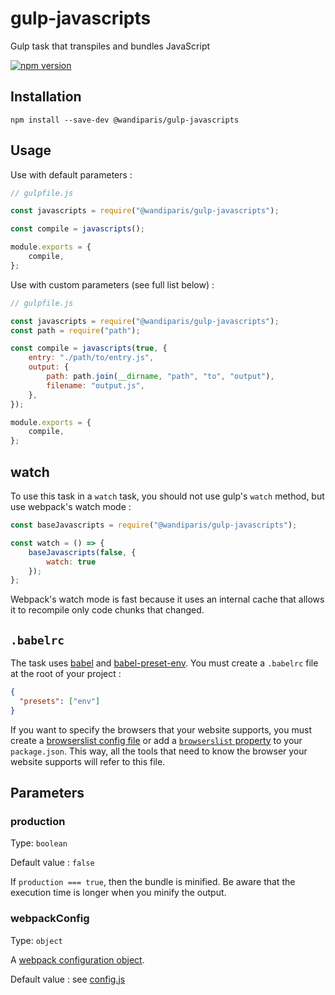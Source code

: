 # gulp-javascripts

Gulp task that transpiles and bundles JavaScript

[![npm version](https://badge.fury.io/js/%40wandiparis%2Fgulp-javascripts.svg)](https://badge.fury.io/js/%40wandiparis%2Fgulp-javascripts)

## Installation

```
npm install --save-dev @wandiparis/gulp-javascripts
```

## Usage

Use with default parameters :

```js
// gulpfile.js

const javascripts = require("@wandiparis/gulp-javascripts");

const compile = javascripts();

module.exports = {
    compile,
};
```

Use with custom parameters (see full list below) :

```js
// gulpfile.js

const javascripts = require("@wandiparis/gulp-javascripts");
const path = require("path");

const compile = javascripts(true, {
    entry: "./path/to/entry.js",
    output: {
        path: path.join(__dirname, "path", "to", "output"),
        filename: "output.js",
    },
});

module.exports = {
    compile,
};
```

## watch

To use this task in a `watch` task, you should not use gulp's `watch` method,
but use webpack's watch mode :

```js
const baseJavascripts = require("@wandiparis/gulp-javascripts");

const watch = () => {
    baseJavascripts(false, {
        watch: true
    });
};
```

Webpack's watch mode is fast because it uses an internal cache that allows it to
recompile only code chunks that changed.

## `.babelrc`

The task uses [babel](https://babeljs.io/) and
[babel-preset-env](https://github.com/babel/babel-preset-env). You must create a
`.babelrc` file at the root of your project :

```json
{
  "presets": ["env"]
}
```

If you want to specify the browsers that your website supports, you must create
a [browserslist config file](https://github.com/ai/browserslist#config-file) or
add a [`browserslist` property](https://github.com/ai/browserslist#packagejson)
to your `package.json`. This way, all the tools that need to know the browser
your website supports will refer to this file.

## Parameters

### production

Type: `boolean`

Default value : `false`

If `production === true`, then the bundle is minified. Be aware that the
execution time is longer when you minify the output.

### webpackConfig

Type: `object`

A [webpack configuration object](https://webpack.js.org/configuration/).

Default value : see [config.js](/packages/gulp-javascripts/task/config.js)
